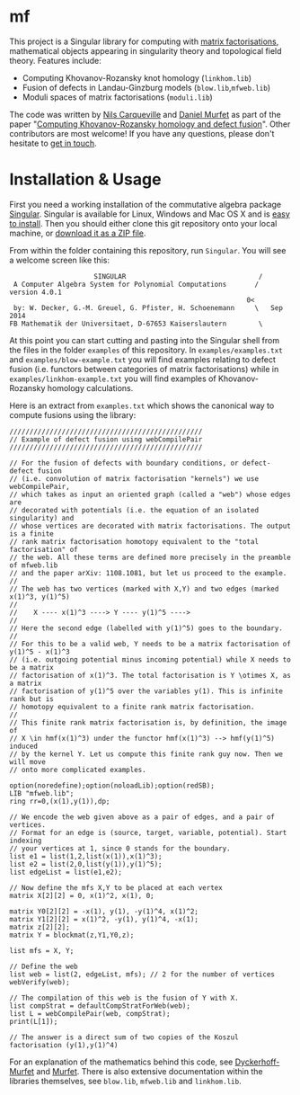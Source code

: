 # mf

This project is a Singular library for computing with [matrix factorisations](https://ncatlab.org/nlab/show/matrix+factorization), mathematical objects appearing in singularity theory and topological field theory. Features include:

* Computing Khovanov-Rozansky knot homology (`linkhom.lib`)
* Fusion of defects in Landau-Ginzburg models (`blow.lib`,`mfweb.lib`)
* Moduli spaces of matrix factorisations (`moduli.lib`) 

The code was written by [Nils Carqueville](http://nils.carqueville.net/) and [Daniel Murfet](http://therisingsea.org) as part of the paper "[Computing Khovanov-Rozansky homology and defect fusion](http://arxiv.org/abs/1108.1081)". Other contributors are most welcome! If you have any questions, please don't hesitate to [get in touch](mailto:d.murfet@unimelb.edu.au).

# Installation & Usage

First you need a working installation of the commutative algebra package [Singular](https://www.singular.uni-kl.de/). Singular is available for Linux, Windows and Mac OS X and is [easy to install](https://www.singular.uni-kl.de/index.php/singular-download.html). Then you should either clone this git repository onto your local machine, or [download it as a ZIP file](https://github.com/dmurfet/mf/archive/master.zip).

From within the folder containing this repository, run `Singular`. You will see a welcome screen like this:

```
                     SINGULAR                                 /
 A Computer Algebra System for Polynomial Computations       /   version 4.0.1
                                                           0<
 by: W. Decker, G.-M. Greuel, G. Pfister, H. Schoenemann     \   Sep 2014
FB Mathematik der Universitaet, D-67653 Kaiserslautern        \
```

At this point you can start cutting and pasting into the Singular shell from the files in the folder `examples` of this repository. In `examples/examples.txt` and `examples/blow-example.txt` you will find examples relating to defect fusion (i.e. functors between categories of matrix factorisations) while in `examples/linkhom-example.txt` you will find examples of Khovanov-Rozansky homology calculations.

Here is an extract from `examples.txt` which shows the canonical way to compute fusions using the library:

```
////////////////////////////////////////////////
// Example of defect fusion using webCompilePair
////////////////////////////////////////////////

// For the fusion of defects with boundary conditions, or defect-defect fusion
// (i.e. convolution of matrix factorisation "kernels") we use webCompilePair,
// which takes as input an oriented graph (called a "web") whose edges are
// decorated with potentials (i.e. the equation of an isolated singularity) and
// whose vertices are decorated with matrix factorisations. The output is a finite
// rank matrix factorisation homotopy equivalent to the "total factorisation" of
// the web. All these terms are defined more precisely in the preamble of mfweb.lib
// and the paper arXiv: 1108.1081, but let us proceed to the example.
//
// The web has two vertices (marked with X,Y) and two edges (marked x(1)^3, y(1)^5)
//
//    X ---- x(1)^3 ----> Y ---- y(1)^5 ---->
//
// Here the second edge (labelled with y(1)^5) goes to the boundary.
//
// For this to be a valid web, Y needs to be a matrix factorisation of y(1)^5 - x(1)^3
// (i.e. outgoing potential minus incoming potential) while X needs to be a matrix
// factorisation of x(1)^3. The total factorisation is Y \otimes X, as a matrix
// factorisation of y(1)^5 over the variables y(1). This is infinite rank but is
// homotopy equivalent to a finite rank matrix factorisation.
//
// This finite rank matrix factorisation is, by definition, the image of
// X \in hmf(x(1)^3) under the functor hmf(x(1)^3) --> hmf(y(1)^5) induced
// by the kernel Y. Let us compute this finite rank guy now. Then we will move
// onto more complicated examples.

option(noredefine);option(noloadLib);option(redSB);
LIB "mfweb.lib";
ring rr=0,(x(1),y(1)),dp;

// We encode the web given above as a pair of edges, and a pair of vertices.
// Format for an edge is (source, target, variable, potential). Start indexing
// your vertices at 1, since 0 stands for the boundary.
list e1 = list(1,2,list(x(1)),x(1)^3);
list e2 = list(2,0,list(y(1)),y(1)^5);
list edgeList = list(e1,e2);

// Now define the mfs X,Y to be placed at each vertex 
matrix X[2][2] = 0, x(1)^2, x(1), 0;

matrix Y0[2][2] = -x(1), y(1), -y(1)^4, x(1)^2;
matrix Y1[2][2] = x(1)^2, -y(1), y(1)^4, -x(1);
matrix z[2][2];
matrix Y = blockmat(z,Y1,Y0,z);

list mfs = X, Y;

// Define the web
list web = list(2, edgeList, mfs); // 2 for the number of vertices
webVerify(web);

// The compilation of this web is the fusion of Y with X. 
list compStrat = defaultCompStratForWeb(web);
list L = webCompilePair(web, compStrat);
print(L[1]);

// The answer is a direct sum of two copies of the Koszul factorisation (y(1),y(1)^4)
```

For an explanation of the mathematics behind this code, see [Dyckerhoff-Murfet](http://arxiv.org/abs/1102.2957) and [Murfet](http://arxiv.org/abs/1402.4541). There is also extensive documentation within the libraries themselves, see `blow.lib`, `mfweb.lib` and `linkhom.lib`.